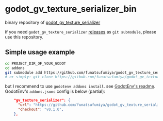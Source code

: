 # godot_gv_texture_serializer_bin

binary repository of [godot_gv_texture_serializer](https://github.com/funatsufumiya/godot_gv_texture_serializer)

if you need `godot_gv_texture_serializer` [releases](https://github.com/funatsufumiya/godot_gv_texture_serializer/releases) as `git submodule`, please use this repository.

## Simple usage example

```bash
cd PROJECT_DIR_OF_YOUR_GODOT
cd addons
git submodule add https://github.com/funatsufumiya/godot_gv_texture_serializer_bin.git gv_texture_serializer
# or simply: git clone https://github.com/funatsufumiya/godot_gv_texture_serializer_bin.git gv_texture_serializer
```

but I recommend to use `godotenv addons install`. see [GodotEnv's readme](https://github.com/chickensoft-games/GodotEnv?tab=readme-ov-file#initializing-godotenv-in-a-project). GodotEnv's `addons.jsonc` config is below (partial):

```json
    "gv_texture_serializer": {
      "url": "https://github.com/funatsufumiya/godot_gv_texture_serializer_bin",
      "checkout": "v0.1.0",
    },
```
